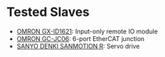 # Tested Slaves

- [OMRON GX-ID1621](https://www.fa.omron.co.jp/products/family/2954/lineup.html): Input-only remote IO module
- [OMRON GC-JC06](https://www.fa.omron.co.jp/products/family/3079/feature.html): 6-port EtherCAT junction
- [SANYO DENKI SANMOTION R](https://products.sanyodenki.com/ja/sanmotion/ac/r/): Servo drive
